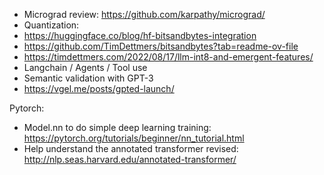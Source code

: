 - Micrograd review: https://github.com/karpathy/micrograd/
- Quantization:
 - https://huggingface.co/blog/hf-bitsandbytes-integration
 - https://github.com/TimDettmers/bitsandbytes?tab=readme-ov-file
 - https://timdettmers.com/2022/08/17/llm-int8-and-emergent-features/
- Langchain / Agents / Tool use
- Semantic validation with GPT-3
 - https://vgel.me/posts/gpted-launch/



 Pytorch:
 - Model.nn to do simple deep learning training: https://pytorch.org/tutorials/beginner/nn_tutorial.html
 - Help understand the annotated transformer revised: http://nlp.seas.harvard.edu/annotated-transformer/